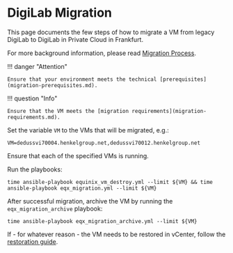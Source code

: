 # DigiLab Migration

This page documents the few steps of how to migrate a VM from legacy DigiLab to DigiLab in Private Cloud in Frankfurt.

For more background information, please read [Migration Process](migration-process.md).

!!! danger "Attention"

    Ensure that your environment meets the technical [prerequisites](migration-prerequisites.md).

!!! question "Info"

    Ensure that the VM meets the [migration requirements](migration-requirements.md).

Set the variable `VM` to the VMs that will be migrated, e.g.:

```
VM=dedussvi70004.henkelgroup.net,dedussvi70012.henkelgroup.net
```

Ensure that each of the specified VMs is running.

Run the playbooks:

```
time ansible-playbook equinix_vm_destroy.yml --limit ${VM} && time ansible-playbook eqx_migration.yml --limit ${VM}
```

After successful migration, archive the VM by running the `eqx_migration_archive` playbook:

```
time ansible-playbook eqx_migration_archive.yml --limit ${VM}
```

If - for whatever reason - the VM needs to be restored in vCenter, follow the [restoration guide](migration-restore.md).